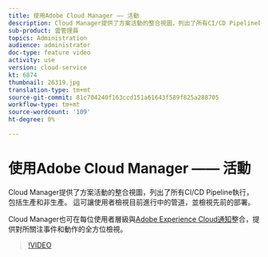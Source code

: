 ```yaml
---
title: 使用Adobe Cloud Manager —— 活動
description: Cloud Manager提供了方案活動的整合視圖，列出了所有CI/CD Pipeline執行，包括生產和非生產。 這可讓使用者檢視目前進行中的管道，並檢視先前的部署。
sub-product: 雲管理員
topics: Administration
audience: administrator
doc-type: feature video
activity: use
version: cloud-service
kt: 6874
thumbnail: 26319.jpg
translation-type: tm+mt
source-git-commit: 81c704240f163ccd151a61643f589f825a288705
workflow-type: tm+mt
source-wordcount: '109'
ht-degree: 0%

---
```



# 使用Adobe Cloud Manager —— 活動

Cloud Manager提供了方案活動的整合視圖，列出了所有CI/CD Pipeline執行，包括生產和非生產。 這可讓使用者檢視目前進行中的管道，並檢視先前的部署。

Cloud Manager也可在每位使用者層級與[Adobe Experience Cloud通知](https://experienceleague.adobe.com/docs/experience-manager-cloud-manager/using/how-to-use/notifications.html)整合，提供對所關注事件和動作的全方位檢視。

>[!VIDEO](https://video.tv.adobe.com/v/26319/?quality=12&learn=on)
